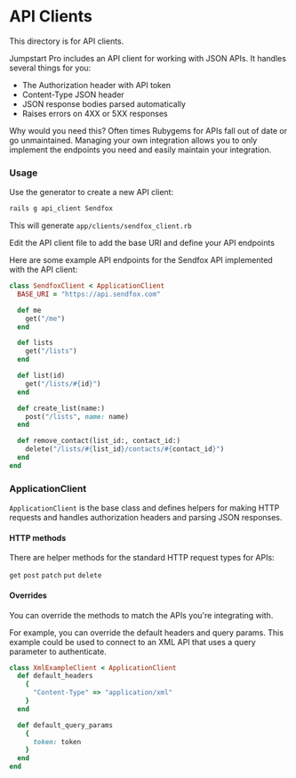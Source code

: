 # API Clients

This directory is for API clients.

Jumpstart Pro includes an API client for working with JSON APIs. It handles several things for you:

* The Authorization header with API token
* Content-Type JSON header
* JSON response bodies parsed automatically
* Raises errors on 4XX or 5XX responses

Why would you need this?
Often times Rubygems for APIs fall out of date or go unmaintained. Managing your own integration allows you to only implement the endpoints you need and easily maintain your integration.

### Usage

Use the generator to create a new API client:

```bash
rails g api_client Sendfox
```

This will generate `app/clients/sendfox_client.rb`

Edit the API client file to add the base URI and define your API endpoints

Here are some example API endpoints for the Sendfox API implemented with the API client:

```ruby
class SendfoxClient < ApplicationClient
  BASE_URI = "https://api.sendfox.com"

  def me
    get("/me")
  end

  def lists
    get("/lists")
  end

  def list(id)
    get("/lists/#{id}")
  end

  def create_list(name:)
    post("/lists", name: name)
  end

  def remove_contact(list_id:, contact_id:)
    delete("/lists/#{list_id}/contacts/#{contact_id}")
  end
end
```

### ApplicationClient

`ApplicationClient` is the base class and defines helpers for making HTTP requests and handles authorization headers and parsing JSON responses.

#### HTTP methods

There are helper methods for the standard HTTP request types for APIs:

`get`
`post`
`patch`
`put`
`delete`

#### Overrides

You can override the methods to match the APIs you're integrating with.

For example, you can override the default headers and query params. This example could be used to connect to an XML API that uses a query parameter to authenticate.

```ruby
class XmlExampleClient < ApplicationClient
  def default_headers
    {
      "Content-Type" => "application/xml"
    }
  end

  def default_query_params
    {
      token: token
    }
  end
end
```
